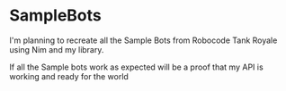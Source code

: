 # SampleBots
I'm planning to recreate all the Sample Bots from Robocode Tank Royale using Nim and my library.

If all the Sample bots work as expected will be a proof that my API is working and ready for the world